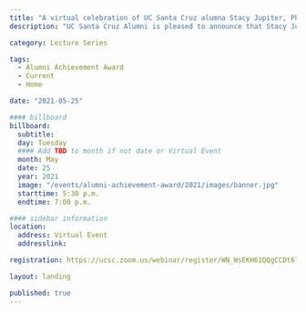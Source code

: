 ```yaml
---
title: "A virtual celebration of UC Santa Cruz alumna Stacy Jupiter, Ph.D."
description: "UC Santa Cruz Alumni is pleased to announce that Stacy Jupiter (Ph.D. '06, ecology and evolutionary biology) is the recipient of the 2020 Alumni Achievement Award."

category: Lecture Series

tags:
  - Alumni Achievement Award
  - Current
  - Home

date: "2021-05-25"

#### billboard
billboard:
  subtitle:
  day: Tuesday
  #### Add TBD to month if not date or Virtual Event
  month: May
  date: 25
  year: 2021
  image: "/events/alumni-achievement-award/2021/images/banner.jpg"
  starttime: 5:30 p.m.
  endtime: 7:00 p.m.

#### sidebar information
location:
  address: Virtual Event
  addresslink: 

registration: https://ucsc.zoom.us/webinar/register/WN_WsEKH61QQgCCDt67v_Vh6A

layout: landing

published: true
---
```




